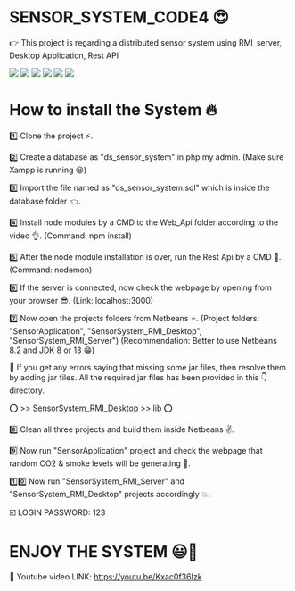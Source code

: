 # SENSOR_SYSTEM_CODE4 😍

👉 This project is regarding a distributed sensor system using RMI_server, Desktop Application, Rest API

![](https://img.shields.io/github/stars/pandao/editor.md.svg) ![](https://img.shields.io/github/forks/pandao/editor.md.svg) ![](https://img.shields.io/github/tag/pandao/editor.md.svg) ![](https://img.shields.io/github/release/pandao/editor.md.svg) ![](https://img.shields.io/github/issues/pandao/editor.md.svg) ![](https://img.shields.io/bower/v/editor.md.svg)

# How to install the System 🔥

1️⃣ Clone the project ⚡.

2️⃣ Create a database as "ds_sensor_system" in php my admin. (Make sure Xampp is running 😆)

3️⃣ Import the file named as "ds_sensor_system.sql" which is inside the database folder 👈. 

4️⃣ Install node modules by a CMD to the Web_Api folder according to the video 👌. (Command: npm install)

5️⃣ After the node module installation is over, run the Rest Api by a CMD 💪. (Command: nodemon)

6️⃣ If the server is connected, now check the webpage by opening from your browser 😎. (Link: localhost:3000)

7️⃣ Now open the projects folders from Netbeans ⭐. (Project folders: "SensorApplication", "SensorSystem_RMI_Desktop", "SensorSystem_RMI_Server")
(Recommendation: Better to use Netbeans 8.2 and JDK 8 or 13 😁)

🔴 If you get any errors saying that missing some jar files, then resolve them by adding jar files. All the required jar files has been provided in this 👇 directory.

⭕ >> SensorSystem_RMI_Desktop >> lib ⭕

8️⃣ Clean all three projects and build them inside Netbeans ✌️.

9️⃣ Now run "SensorApplication" project and check the webpage that random CO2 & smoke levels will be generating 🙌.

1️⃣0️⃣ Now run "SensorSystem_RMI_Server" and "SensorSystem_RMI_Desktop" projects accordingly 💥. 


☑️ LOGIN PASSWORD: 123


# ENJOY THE SYSTEM 😃👏

🎥 Youtube video LINK: https://youtu.be/Kxac0f36Izk










